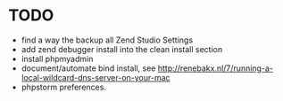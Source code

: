 # TODO

* find a way the backup all Zend Studio Settings
* add zend debugger install into the clean install section
* install phpmyadmin
* document/automate bind install, see http://renebakx.nl/7/running-a-local-wildcard-dns-server-on-your-mac
* phpstorm preferences.